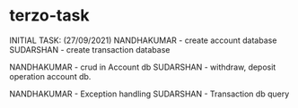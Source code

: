 # terzo-task

INITIAL TASK:               (27/09/2021)
  NANDHAKUMAR - create account database
  SUDARSHAN   - create transaction database

 NANDHAKUMAR - crud in Account db
  SUDARSHAN   - withdraw, deposit operation account db.
  
 
  NANDHAKUMAR - Exception handling
  SUDARSHAN   - Transaction db query
 
